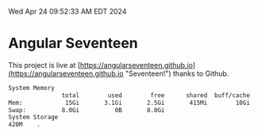 Wed Apr 24 09:52:33 AM EDT 2024

# Angular Seventeen


This project is live at [https://angularseventeen.github.io](https://angularseventeen.github.io "Seventeen!") thanks to Github.

```bash
System Memory
               total        used        free      shared  buff/cache   available
Mem:            15Gi       3.1Gi       2.5Gi       415Mi        10Gi        12Gi
Swap:          8.0Gi          0B       8.0Gi
System Storage
420M	.
```
```bash
